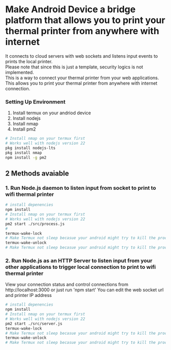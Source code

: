 # Make Android Device a bridge platform that allows you to print your thermal printer from anywhere with internet

It connects to cloud servers with web sockets and listens input events to prints the local printer.
<br>
Please note that since this is just a template, security logics is not implemented.
<br>
This is a way to connect your thermal printer from your web applications.
<br>
This allows you to print your thermal printer from anywhere with internet connection.
<br>


### Setting Up Environment
1. Install termux on your andriod device
2. Install nodejs
3. Install nmap
3. Install pm2

```bash
# Install nmap on your termux first
# Works well with nodejs version 22
pkg install nodejs-lts
pkg install nmap
npm install -g pm2
```


## 2 Methods avaiable
### 1. Run Node.js daemon to listen input from socket to print to wifi thermal printer

```bash
# install depenencies
npm install
# Install nmap on your termux first
# Works well with nodejs version 22
pm2 start ./src/process.js
#
termux-wake-lock
# Make Termux not sleep becasue your android might try to kill the process
termux-wake-unlock
# Make Termux not sleep becasue your android might try to kill the process to save battery or other performance optimization
```



### 2. Run Node.js as an HTTP Server to listen input from your other applications to trigger local connection to print to wifi thermal printer

View your connection status and control connections from http://localhost:3000
or just run 'npm start'
You can edit the web socket url and printer IP address

```bash
# install depenencies
npm install
# Install nmap on your termux first
# Works well with nodejs version 22
pm2 start ./src/server.js
termux-wake-lock
# Make Termux not sleep becasue your android might try to kill the process
termux-wake-unlock
# Make Termux not sleep becasue your android might try to kill the process to save battery or other performance optimization
```

